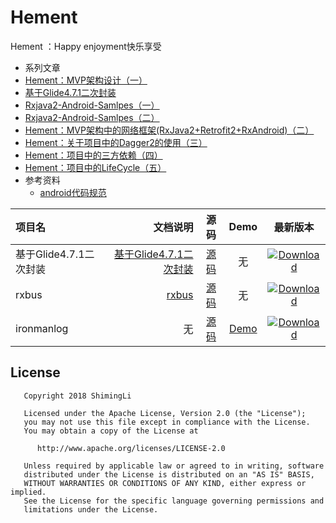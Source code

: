# Hement 
Hement ：Happy enjoyment快乐享受 
* 系列文章
 *  [Hement：MVP架构设计（一）](https://www.jianshu.com/p/157f781c164c)
 *  [基于Glide4.7.1二次封装](https://www.jianshu.com/p/aecd92515cea)
 *  [Rxjava2-Android-Samlpes（一）](https://www.jianshu.com/p/46f77304f3f0)
 *  [Rxjava2-Android-Samlpes（二）](https://www.jianshu.com/p/d58cc2ec3539)
 *  [Hement：MVP架构中的网络框架(RxJava2+Retrofit2+RxAndroid)（二）](https://www.jianshu.com/p/e46cace343a4)
 *  [Hement：关于项目中的Dagger2的使用（三）](https://www.jianshu.com/p/6c189567cb43) 
 *  [Hement：项目中的三方依赖（四）](https://www.jianshu.com/p/981fccf65d0f)
 *  [Hement：项目中的LifeCycle（五）](https://www.jianshu.com/p/b87c1d2e655e)
 * 参考资料
   * [android代码规范](android代码规范.md)
   

| 项目名 | 文档说明 |源码 | Demo |最新版本|
| :------| ------: | :------: | :------: | :------: |
| 基于Glide4.7.1二次封装 | [基于Glide4.7.1二次封装](https://www.jianshu.com/p/aecd92515cea) | [源码](https://github.com/Shimingli/ImageLoader) | 无 |  [ ![Download](https://api.bintray.com/packages/shimingtongxue/maven/imageloader/images/download.svg) ](https://bintray.com/shimingtongxue/maven/imageloader/_latestVersion)|
| rxbus | [rxbus](https://www.jianshu.com/u/a58eb984bda4) | [源码](https://github.com/Shimingli/AllGitHubLibrary/tree/master/rxbuslibrary) | 无 |  [ ![Download](https://api.bintray.com/packages/shimingtongxue/maven/rxbuslibrary/images/download.svg) ](https://bintray.com/shimingtongxue/maven/rxbuslibrary/_latestVersion)|
| ironmanlog | 无 | [源码](https://github.com/Shimingli/AllGitHubLibrary/tree/master/ironmanlog) | [Demo](https://github.com/Shimingli/AllGitHubLibrary) | [ ![Download](https://api.bintray.com/packages/shimingtongxue/maven/ironmanlog/images/download.svg?version=2.0.0) ](https://bintray.com/shimingtongxue/maven/ironmanlog/2.0.0/link)|



   
   
## License
   
       Copyright 2018 ShimingLi
   
       Licensed under the Apache License, Version 2.0 (the "License");
       you may not use this file except in compliance with the License.
       You may obtain a copy of the License at
   
          http://www.apache.org/licenses/LICENSE-2.0
   
       Unless required by applicable law or agreed to in writing, software
       distributed under the License is distributed on an "AS IS" BASIS,
       WITHOUT WARRANTIES OR CONDITIONS OF ANY KIND, either express or implied.
       See the License for the specific language governing permissions and
       limitations under the License.
